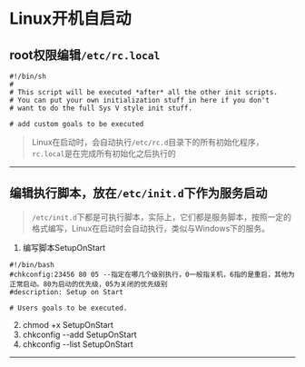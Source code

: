 
# Linux开机自启动

## root权限编辑`/etc/rc.local`

```shell
#!/bin/sh
#
# This script will be executed *after* all the other init scripts.
# You can put your own initialization stuff in here if you don't
# want to do the full Sys V style init stuff.

# add custom goals to be executed

```

> Linux在启动时，会自动执行`/etc/rc.d`目录下的所有初始化程序，`rc.local`是在完成所有初始化之后执行的

---

## 编辑执行脚本，放在`/etc/init.d`下作为服务启动

> `/etc/init.d`下都是可执行脚本，实际上，它们都是服务脚本，按照一定的格式编写，Linux在启动时会自动执行，类似与Windows下的服务。

1. 编写脚本SetupOnStart
```shell
#!/bin/bash
#chkconfig:23456 80 05 --指定在哪几个级别执行，0一般指关机，6指的是重启，其他为正常启动。80为启动的优先级，05为关闭的优先级别  
#description: Setup on Start

# Users goals to be executed.

```
2. chmod +x SetupOnStart
3. chkconfig --add SetupOnStart
4. chkconfig --list SetupOnStart

---